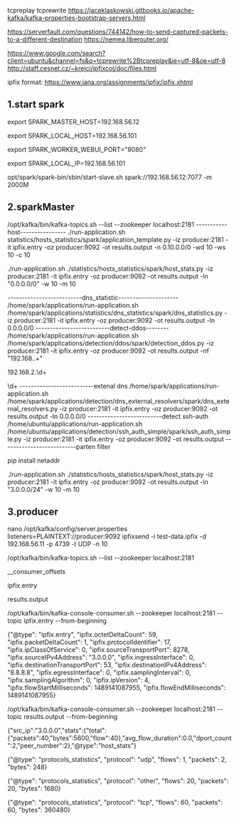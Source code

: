 

tcpreplay tcprewrite
https://jaceklaskowski.gitbooks.io/apache-kafka/kafka-properties-bootstrap-servers.html

https://serverfault.com/questions/744142/how-to-send-captured-packets-to-a-different-destination
https://nemea.liberouter.org/

https://www.google.com/search?client=ubuntu&channel=fs&q=tcprewrite%2Btcpreplay&ie=utf-8&oe=utf-8
http://staff.cesnet.cz/~krejci/ipfixcol/doc/files.html


ipfix format:
https://www.iana.org/assignments/ipfix/ipfix.xhtml

1.start spark
---------------------
export SPARK_MASTER_HOST=192.168.56.12

export SPARK_LOCAL_HOST=192.168.56.101

export SPARK_WORKER_WEBUI_PORT="8080"

export SPARK_LOCAL_IP=192.168.56.101

opt/spark/spark-bin/sbin/start-slave.sh spark://192.168.56.12:7077 -m 2000M

2.sparkMaster
-------------------------
/opt/kafka/bin/kafka-topics.sh --list --zookeeper localhost:2181
-----------host----------------
./run-application.sh statistics/hosts_statistics/spark/application_template.py -iz producer:2181 -it ipfix.entry -oz producer:9092
 -ot results.output -n 0.10.0.0/0 -wd 10 -ws 10 -c 10

./run-application.sh ./statistics/hosts_statistics/spark/host_stats.py -iz producer:2181 -it ipfix.entry -oz producer:9092 -ot results.output -ln "0.0.0.0/0" -w 10 -m 10

--------------------------dns_statistic---------------------
/home/spark/applications/run-application.sh /home/spark/applications/statistics/dns_statistics/spark/dns_statistics.py -iz producer:2181 -it ipfix.entry -oz producer:9092 -ot results.output -ln 0.0.0.0/0
--------------------------detect-ddos--------
/home/spark/applications/run-application.sh /home/spark/applications/detection/ddos/spark/detection_ddos.py -iz producer:2181 -it ipfix.entry -oz producer:9092 -ot results.output -nf "192\.168\..+"

192\.168\.2\.\d+

\d+
--------------------------extenal dns
/home/spark/applications/run-application.sh /home/spark/applications/detection/dns_external_resolvers/spark/dns_external_resolvers.py -iz producer:2181 -it ipfix.entry -oz producer:9092 -ot results.output -ln 0.0.0.0/0
--------------------------detect ssh-auth
/home/ubuntu/applications/run-application.sh /home/ubuntu/applications/detection/ssh_auth_simple/spark/ssh_auth_simple.py -iz producer:2181 -it ipfix.entry -oz producer:9092 -ot results.output
--------------------------parten filter


pip install netaddr

./run-application.sh ./statistics/hosts_statistics/spark/host_stats.py -iz producer:2181 -it ipfix.entry -oz producer:9092 -ot results.output -ln "3.0.0.0/24" -w 10 -m 10

3.producer
---------------------
nano /opt/kafka/config/server.properties
listeners=PLAINTEXT://producer:9092
ipfixsend -i test-data.ipfix -d 192.168.56.11 -p 4739 -t UDP -n 10

/opt/kafka/bin/kafka-topics.sh --list --zookeeper localhost:2181

__consumer_offsets

ipfix.entry

results.output


/opt/kafka/bin/kafka-console-consumer.sh --zookeeper localhost:2181 --topic ipfix.entry --from-beginning

{"@type": "ipfix.entry", "ipfix.octetDeltaCount": 59, "ipfix.packetDeltaCount": 1, "ipfix.protocolIdentifier": 17, "ipfix.ipClassOfService": 0, "ipfix.sourceTransportPort": 8278, "ipfix.sourceIPv4Address": "3.0.0.0", "ipfix.ingressInterface": 0, "ipfix.destinationTransportPort": 53, "ipfix.destinationIPv4Address": "8.8.8.8", "ipfix.egressInterface": 0, "ipfix.samplingInterval": 0, "ipfix.samplingAlgorithm": 0, "ipfix.ipVersion": 4, "ipfix.flowStartMilliseconds": 1489141087955, "ipfix.flowEndMilliseconds": 1489141087955}


/opt/kafka/bin/kafka-console-consumer.sh --zookeeper localhost:2181 --topic results.output --from-beginning

{"src_ip":"3.0.0.0","stats":{"total":{"packets":40,"bytes":5600,"flow":40},"avg_flow_duration":0.0,"dport_count":2,"peer_number":2},"@type":"host_stats"}

{"@type": "protocols_statistics", "protocol": "udp", "flows": 1, "packets": 2, "bytes": 248}

{"@type": "protocols_statistics", "protocol": "other", "flows": 20, "packets": 20, "bytes": 1680}

{"@type": "protocols_statistics", "protocol": "tcp", "flows": 60, "packets": 60, "bytes": 360480}




